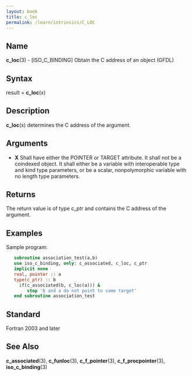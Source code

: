 ```yaml
---
layout: book
title: c_loc
permalink: /learn/intrinsics/C_LOC
---
```

## __Name__

__c\_loc__(3) - \[ISO\_C\_BINDING\] Obtain the C address of an object
(GFDL)

## __Syntax__

result = __c\_loc__(x)

## __Description__

__c\_loc__(x) determines the C address of the argument.

## __Arguments__

  - __X__
    Shall have either the POINTER or TARGET attribute. It shall not be a
    coindexed object. It shall either be a variable with interoperable
    type and kind type parameters, or be a scalar, nonpolymorphic
    variable with no length type parameters.

## __Returns__

The return value is of type c\_ptr and contains the C address of the
argument.

## __Examples__

Sample program:

```fortran
   subroutine association_test(a,b)
   use iso_c_binding, only: c_associated, c_loc, c_ptr
   implicit none
   real, pointer :: a
   type(c_ptr) :: b
     if(c_associated(b, c_loc(a))) &
        stop 'b and a do not point to same target'
   end subroutine association_test
```

## __Standard__

Fortran 2003 and later

## __See Also__

__c\_associated__(3), __c\_funloc__(3), __c\_f\_pointer__(3),
__c\_f\_procpointer__(3), __iso\_c\_binding__(3)
